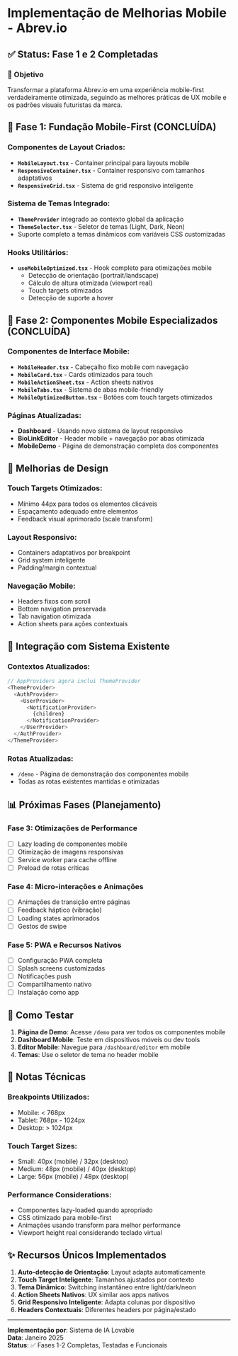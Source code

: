 # Implementação de Melhorias Mobile - Abrev.io

## ✅ Status: Fase 1 e 2 Completadas

### 🎯 Objetivo
Transformar a plataforma Abrev.io em uma experiência mobile-first verdadeiramente otimizada, seguindo as melhores práticas de UX mobile e os padrões visuais futuristas da marca.

## 📱 Fase 1: Fundação Mobile-First (CONCLUÍDA)

### Componentes de Layout Criados:
- **`MobileLayout.tsx`** - Container principal para layouts mobile
- **`ResponsiveContainer.tsx`** - Container responsivo com tamanhos adaptativos
- **`ResponsiveGrid.tsx`** - Sistema de grid responsivo inteligente

### Sistema de Temas Integrado:
- **`ThemeProvider`** integrado ao contexto global da aplicação
- **`ThemeSelector.tsx`** - Seletor de temas (Light, Dark, Neon)
- Suporte completo a temas dinâmicos com variáveis CSS customizadas

### Hooks Utilitários:
- **`useMobileOptimized.tsx`** - Hook completo para otimizações mobile
  - Detecção de orientação (portrait/landscape)
  - Cálculo de altura otimizada (viewport real)
  - Touch targets otimizados
  - Detecção de suporte a hover

## 📱 Fase 2: Componentes Mobile Especializados (CONCLUÍDA)

### Componentes de Interface Mobile:
- **`MobileHeader.tsx`** - Cabeçalho fixo mobile com navegação
- **`MobileCard.tsx`** - Cards otimizados para touch
- **`MobileActionSheet.tsx`** - Action sheets nativos
- **`MobileTabs.tsx`** - Sistema de abas mobile-friendly
- **`MobileOptimizedButton.tsx`** - Botões com touch targets otimizados

### Páginas Atualizadas:
- **Dashboard** - Usando novo sistema de layout responsivo
- **BioLinkEditor** - Header mobile + navegação por abas otimizada
- **MobileDemo** - Página de demonstração completa dos componentes

## 🎨 Melhorias de Design

### Touch Targets Otimizados:
- Mínimo 44px para todos os elementos clicáveis
- Espaçamento adequado entre elementos
- Feedback visual aprimorado (scale transform)

### Layout Responsivo:
- Containers adaptativos por breakpoint
- Grid system inteligente
- Padding/margin contextual

### Navegação Mobile:
- Headers fixos com scroll
- Bottom navigation preservada
- Tab navigation otimizada
- Action sheets para ações contextuais

## 🔧 Integração com Sistema Existente

### Contextos Atualizados:
```typescript
// AppProviders agora inclui ThemeProvider
<ThemeProvider>
  <AuthProvider>
    <UserProvider>
      <NotificationProvider>
        {children}
      </NotificationProvider>
    </UserProvider>
  </AuthProvider>
</ThemeProvider>
```

### Rotas Atualizadas:
- `/demo` - Página de demonstração dos componentes mobile
- Todas as rotas existentes mantidas e otimizadas

## 📊 Próximas Fases (Planejamento)

### Fase 3: Otimizações de Performance
- [ ] Lazy loading de componentes mobile
- [ ] Otimização de imagens responsivas
- [ ] Service worker para cache offline
- [ ] Preload de rotas críticas

### Fase 4: Micro-interações e Animações
- [ ] Animações de transição entre páginas
- [ ] Feedback háptico (vibração)
- [ ] Loading states aprimorados
- [ ] Gestos de swipe

### Fase 5: PWA e Recursos Nativos
- [ ] Configuração PWA completa
- [ ] Splash screens customizadas
- [ ] Notificações push
- [ ] Compartilhamento nativo
- [ ] Instalação como app

## 🧪 Como Testar

1. **Página de Demo**: Acesse `/demo` para ver todos os componentes mobile
2. **Dashboard Mobile**: Teste em dispositivos móveis ou dev tools
3. **Editor Mobile**: Navegue para `/dashboard/editor` em mobile
4. **Temas**: Use o seletor de tema no header mobile

## 📝 Notas Técnicas

### Breakpoints Utilizados:
- Mobile: < 768px
- Tablet: 768px - 1024px  
- Desktop: > 1024px

### Touch Target Sizes:
- Small: 40px (mobile) / 32px (desktop)
- Medium: 48px (mobile) / 40px (desktop)
- Large: 56px (mobile) / 48px (desktop)

### Performance Considerations:
- Componentes lazy-loaded quando apropriado
- CSS otimizado para mobile-first
- Animações usando transform para melhor performance
- Viewport height real considerando teclado virtual

## ✨ Recursos Únicos Implementados

1. **Auto-detecção de Orientação**: Layout adapta automaticamente
2. **Touch Target Inteligente**: Tamanhos ajustados por contexto
3. **Tema Dinâmico**: Switching instantâneo entre light/dark/neon
4. **Action Sheets Nativos**: UX similar aos apps nativos
5. **Grid Responsivo Inteligente**: Adapta colunas por dispositivo
6. **Headers Contextuais**: Diferentes headers por página/estado

---

**Implementação por**: Sistema de IA Lovable  
**Data**: Janeiro 2025  
**Status**: ✅ Fases 1-2 Completas, Testadas e Funcionais